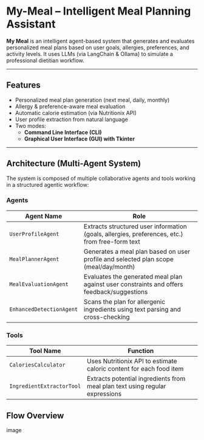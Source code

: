 # My-Meal – Intelligent Meal Planning Assistant

**My Meal** is an intelligent agent-based system that generates and evaluates personalized meal plans based on user goals, allergies, preferences, and activity levels. It uses LLMs (via LangChain & Ollama) to simulate a professional dietitian workflow.

---

## Features

- Personalized meal plan generation (next meal, daily, monthly)
- Allergy & preference-aware meal evaluation
- Automatic calorie estimation (via Nutritionix API)
- User profile extraction from natural language
- Two modes:
  - **Command Line Interface (CLI)**
  - **Graphical User Interface (GUI) with Tkinter**

---

## Architecture (Multi-Agent System)
The system is composed of multiple collaborative agents and tools working in a structured agentic workflow:
### Agents

| Agent Name             | Role                                                                 |
|------------------------|----------------------------------------------------------------------|
| `UserProfileAgent`     | Extracts structured user information (goals, allergies, preferences, etc.) from free-form text   |
| `MealPlannerAgent`     | Generates a meal plan based on user profile and selected plan scope (meal/day/month)             |
| `MealEvaluationAgent`  | Evaluates the generated meal plan against user constraints and offers feedback/suggestions   |
| `EnhancedDetectionAgent` | Scans the plan for allergenic ingredients using text parsing and cross-checking        |

### Tools

| Tool Name              | Function                                                              |
|------------------------|----------------------------------------------------------------------|
| `CaloriesCalculator`   | Uses Nutritionix API to estimate caloric content for each food item                          |
| `IngredientExtractorTool` | Extracts potential ingredients from meal plan text using regular expressions               |

## Flow Overview
image

